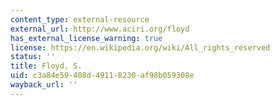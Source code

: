 ```yaml
---
content_type: external-resource
external_url: http://www.aciri.org/floyd
has_external_license_warning: true
license: https://en.wikipedia.org/wiki/All_rights_reserved
status: ''
title: Floyd, S.
uid: c3a84e59-408d-4911-8230-af98b059308e
wayback_url: ''
---
```

